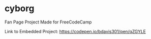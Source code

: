 # cyborg
Fan Page Project Made for FreeCodeCamp

Link to Embedded Project: https://codepen.io/bdavis301/pen/qZGYLE
